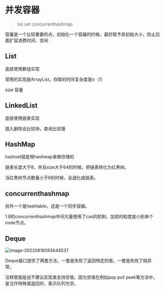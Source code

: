 # 并发容器

> list set concurrenthashmap

容量是一个比较重要的点，初始化一个容器的时候，最好赋予其初始大小，防止后面扩容浪费时间、空间

## List

底层使用数组实现

常用的实现是ArrayList，存取的时间复杂度是o（1）

size 容量 

## LinkedList

底层使用链表实现

插入删除会比较快，查询比较慢

## HashMap

hashset就是用hashmap来做存储的

链表长度大于8，并且size大于64的时候，把链表转化为红黑树。

当红黑树节点数量小于6的时候，会退化成链表。

## concurrenthashmap

另外一个是hashtable，这是一个同步容器。

1.8的concurrenthashmap中间大量使用了cas的机制，加锁的粒度放小到单个node节点。



## Deque

![image-20220816093644537](E:\Document\work\笔记\image-20220816093644537.png)

Deque接口提供了两套方法，一套是失败了返回特定的值，一套是失败了抛异常。

注释里面是说不建议实现类支持空值，因为空值在例如pop poll peek等方法中，是当作特殊值返回的，表示队列为空。

